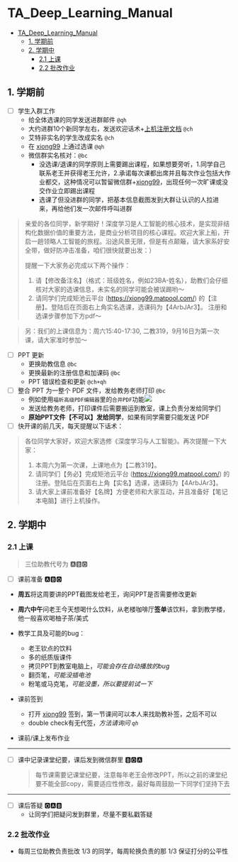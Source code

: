 # TA_Deep_Learning_Manual

- [TA\_Deep\_Learning\_Manual](#ta_deep_learning_manual)
  - [1. 学期前](#1-学期前)
  - [2. 学期中](#2-学期中)
    - [2.1 上课](#21-上课)
    - [2.2 批改作业](#22-批改作业)

## 1. 学期前

- [ ] 学生入群工作
  - 给全体选课的同学发送进群邮件 `@qh`
  - 大约进群10个新同学左右，发送欢迎话术+[上机注册文档](/files/深度学习课程学习平台使用指南.pdf) `@ch`
  - 艾特非实名的学生改成实名 `@ch`
  - 在 [xiong99](https://xiong99.matpool.com/) 上通过选课 `@qh`
  - 微信群实名核对：`@bc`
    - 没选课/退课的同学原则上需要踢出课程，如果想要旁听，1.同学自己联系老王并获得老王允许，2.承诺每次课都出席并且每次作业包括大作业都交，这种情况可以暂留微信群+[xiong99](https://xiong99.matpool.com/)，出现任何一次旷课或没交作业立即踢出课程
    - 选课了但没进群的同学，把基本信息截图发到大群让认识的人拉进来，再给他们发一次邮件呼叫进群
  



  
> 亲爱的各位同学，新学期好！深度学习是人工智能的核心技术，是实现非结构化数据价值的重要方法，是商业分析项目的核心课程。欢迎大家上船，开启一趟领略人工智能的旅程。沿途风景无限，但是有点颠簸，请大家系好安全带，做好防冲击准备，咱们很快就要出发：）
>
> 提醒一下大家务必完成以下两个操作：
> 1. 请【修改备注名】（格式：班级姓名，例如23BA-姓名），助教们会仔细核对大家的选课信息，未实名的同学可能会被误踢哟～
> 2. 请同学们完成矩池云平台 (https://xiong99.matpool.com/) 的【注册】。登陆后在页面右上角实名选课，选课码为【4ArbJAr3】。 注册和选课步骤参加下方pdf～

> 另：我们的上课信息为：周六15:40-17:30, 二教319，9月16日为第一次课，请大家准时参加～


- [ ] PPT 更新
  - 更换助教信息 `@bc`
  - 更换最新的注册信息和加课码 `@bc`
  - PPT 错误检查和更新 `@ch+qh`
- [ ] 整合 PPT 为一整个 PDF 文件，发给教务老师打印 `@bc`
  - 例如使用`福昕高级PDF编辑器`里的`合并PDF`功能![](pics/fuxin.png)
  - 发送给教务老师，打印课件后需要搬运到教室，课上负责分发给同学们
  - **原始PPT文件【不可以】发给同学**，如果有同学需要只能发送 PDF
- [ ] 快开课的前几天，每天提醒以下话术：
> 各位同学大家好，欢迎大家选修《深度学习与人工智能》。再次提醒一下大家：
> 1. 本周六为第一次课，上课地点为【二教319】。
> 2. 请同学们【务必】完成矩池云平台 (https://xiong99.matpool.com/) 的注册。登陆后在页面右上角【实名】选课，选课码为【4ArbJAr3】。 
> 3. 请大家上课前准备好【名牌】方便老师和大家互动，并且准备好【笔记本电脑】进行上机操作。


## 2. 学期中

### 2.1 上课

> 三位助教代号为 🅰️🅱️🅾️

- [ ] 课前准备 🅰️🅱️🅾️
 - **周五**将这周要讲的PPT截图发给老王，询问PPT是否需要修改更新
 - **周六中午**问老王今天想喝什么饮料，从老楼咖啡厅**签单**该饮料，拿到教学楼，他一般喜欢喝柚子茶/美式
 - 教学工具及可能的bug：
   - 老王钦点的饮料
   - 多的纸质版课件
   - 拷贝PPT到教室电脑上，*可能会存在自动播放的bug*
   - 翻页笔，*可能没插电池*
   - 粉笔或马克笔，*可能没墨，所以要提前试一下*
  - 课前签到
    - 打开 [xiong99](https://xiong99.matpool.com/) 签到，第一节课间可以本人来找助教补签，之后不可以
    - double check有无代签，*方法请询问 `qh`*

  - 课前/课上发布作业

---
- [ ] 课中记录课堂纪要，课后发到微信群里 🅱️🅾️🅰️

  > 每节课需要记课堂纪要，注意每年老王会修改PPT，所以之前的课堂纪要不能全部copy，需要适应性修改，最好每周鼓励一下同学们坚持下去

---

- [ ] 课后答疑 🅾️🅰️🅱️
  - 让同学们把疑问发到群里，尽量不要私戳答疑

### 2.2 批改作业

- 每周三位助教负责批改 1/3 的同学，每周轮换负责的那 1/3 保证打分的公平性